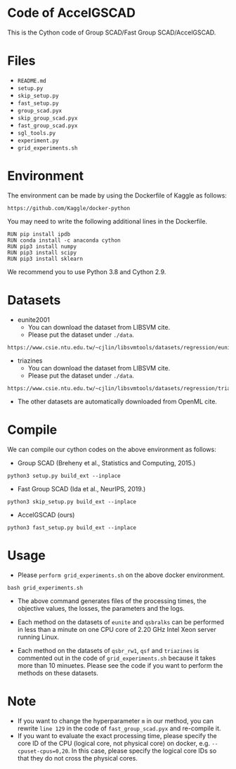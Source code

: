 # Code of AccelGSCAD
This is the Cython code of Group SCAD/Fast Group SCAD/AccelGSCAD.

# Files
- `README.md`
- `setup.py`
- `skip_setup.py`
- `fast_setup.py`
- `group_scad.pyx`
- `skip_group_scad.pyx`
- `fast_group_scad.pyx`
- `sgl_tools.py`
- `experiment.py`
- `grid_experiments.sh`

# Environment
The environment can be made by using the Dockerfile of Kaggle as follows:

```
https://github.com/Kaggle/docker-python
```

You may need to write the following additional lines in the Dockerfile.

```
RUN pip install ipdb
RUN conda install -c anaconda cython
RUN pip3 install numpy
RUN pip3 install scipy
RUN pip3 install sklearn
```

We recommend you to use Python 3.8 and Cython 2.9.

# Datasets
- eunite2001
  - You can download the dataset from LIBSVM cite.
  - Please put the dataset under `./data`.

```
https://www.csie.ntu.edu.tw/~cjlin/libsvmtools/datasets/regression/eunite2001
```

- triazines
  - You can download the dataset from LIBSVM cite.
  - Please put the dataset under `./data`.

```
https://www.csie.ntu.edu.tw/~cjlin/libsvmtools/datasets/regression/triazines_scale
```

- The other datasets are automatically downloaded from OpenML cite.

# Compile
We can compile our cython codes on the above environment as follows:

- Group SCAD (Breheny et al., Statistics and Computing, 2015.)

```
python3 setup.py build_ext --inplace
```

- Fast Group SCAD (Ida et al., NeurIPS, 2019.)

```
python3 skip_setup.py build_ext --inplace
```

- AccelGSCAD (ours)

```
python3 fast_setup.py build_ext --inplace
```

# Usage

- Please `perform grid_experiments.sh` on the above docker environment.

```
bash grid_experiments.sh
```

- The above command generates files of the processing times, the objective values, the losses, the parameters and the logs.

- Each method on the datasets of `eunite` and `qsbralks` can be performed in less than a minute on one CPU core of 2.20 GHz Intel Xeon server running Linux.

- Each method on the datasets of `qsbr_rw1`, `qsf` and `triazines` is commented out in the code of `grid_experiments.sh` because it takes more than 10 minuetes. Please see the code if you want to perform the methods on these datasets.

# Note
- If you want to change the hyperparameter `m` in our method, you can rewrite `line 129` in the code of `fast_group_scad.pyx` and re-compile it.
- If you want to evaluate the exact processing time, please specify the core ID of the CPU (logical core, not physical core) on docker, e.g. `--cpuset-cpus=0,20`. In this case, please specify the logical core IDs so that they do not cross the physical cores.
